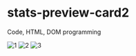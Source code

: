 # stats-preview-card2

Code, HTML, DOM programming 

![1](https://user-images.githubusercontent.com/92414210/142700272-d1f0db48-6cbf-4fe6-b749-d2046bfb4ca9.png)
![2](https://user-images.githubusercontent.com/92414210/142700276-74742e35-4f9f-429c-820b-c0eb176a9f64.png)
![3](https://user-images.githubusercontent.com/92414210/142700277-9fec1ae1-c471-40ca-9cf3-138784cce9f3.png)
